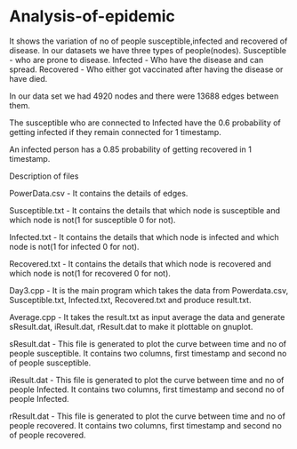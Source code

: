 # Analysis-of-epidemic
It shows the variation of no of people susceptible,infected and recovered of disease. 
In our datasets we have three types of people(nodes).
Susceptible - who are prone to disease.
Infected - Who have the disease and can spread.
Recovered - Who either got vaccinated after having the disease or have died.

In our data set we had 4920 nodes and there were 13688 edges between them.

The susceptible who are connected to Infected have the 0.6 probability of getting infected if they remain connected for 1 timestamp.

An infected person has a 0.85 probability of getting recovered in 1 timestamp.

Description of files

PowerData.csv - It contains the details of edges.

Susceptible.txt - It contains the details that which node is susceptible and which node is not(1 for susceptible 0 for not).

Infected.txt -  It contains the details that which node is infected and which node is not(1 for infected 0 for not).

Recovered.txt -  It contains the details that which node is recovered and which node is not(1 for recovered 0 for not).

Day3.cpp - It is the main program which takes the data from Powerdata.csv, Susceptible.txt, Infected.txt, Recovered.txt and produce result.txt.

Average.cpp - It takes the result.txt as input average the data and generate sResult.dat, iResult.dat, rResult.dat to make it plottable on gnuplot.

sResult.dat - This file is generated to plot the curve between time and no of people susceptible. It contains two columns, first timestamp and second no of people susceptible.

iResult.dat - This file is generated to plot the curve between time and no of people Infected. It contains two columns, first timestamp and second no of people Infected.

rResult.dat - This file is generated to plot the curve between time and no of people recovered. It contains two columns, first timestamp and second no of people recovered.



